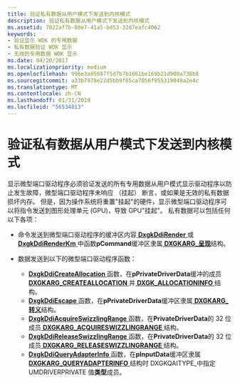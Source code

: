 ```yaml
---
title: 验证私有数据从用户模式下发送到内核模式
description: 验证私有数据从用户模式下发送到内核模式
ms.assetid: 7022af7b-80e7-41a5-bd53-32d7eafc4062
keywords:
- 验证显示 WDK 的专用数据
- 私有数据验证 WDK 显示
- 无效的专用数据 WDK 显示
ms.date: 04/20/2017
ms.localizationpriority: medium
ms.openlocfilehash: 996e3a85697f5d7b7b1661be169b21d900a738b8
ms.sourcegitcommit: a33b7978e22d5bb9f65ca7056f955319049a2e4c
ms.translationtype: MT
ms.contentlocale: zh-CN
ms.lasthandoff: 01/31/2019
ms.locfileid: "56534813"
---
```

# <a name="validating-private-data-sent-from-user-mode-to-kernel-mode"></a>验证私有数据从用户模式下发送到内核模式


显示微型端口驱动程序必须验证发送的所有专用数据从用户模式显示驱动程序以防止发生故障，微型端口驱动程序未响应 （挂起） 断言，或如果是无效的私有数据损坏内存。 但是，因为操作系统将重置"挂起"的硬件，显示微型端口驱动程序可以将指令发送到图形处理单元 (GPU)，导致 GPU"挂起"。 私有数据可以包括任何以下各项：

-   命令发送到微型端口驱动程序的缓冲区内容[ **DxgkDdiRender** ](https://msdn.microsoft.com/library/windows/hardware/ff559793)或[ **DxgkDdiRenderKm** ](https://msdn.microsoft.com/library/windows/hardware/ff559800)中函数**pCommand**缓冲区隶属[ **DXGKARG\_呈现**](https://msdn.microsoft.com/library/windows/hardware/ff557648)结构。

-   数据发送到以下的微型端口驱动程序函数：
    -   [ **DxgkDdiCreateAllocation** ](https://msdn.microsoft.com/library/windows/hardware/ff559606)函数，在**pPrivateDriverData**缓冲的成员[ **DXGKARG\_CREATEALLOCATION** ](https://msdn.microsoft.com/library/windows/hardware/ff557559)并[ **DXGK\_ALLOCATIONINFO** ](https://msdn.microsoft.com/library/windows/hardware/ff560960)结构。
    -   [ **DxgkDdiEscape** ](https://msdn.microsoft.com/library/windows/hardware/ff559653)函数，在**pPrivateDriverData**缓冲区隶属[ **DXGKARG\_转义**](https://msdn.microsoft.com/library/windows/hardware/ff557588)结构。
    -   [ **DxgkDdiAcquireSwizzlingRange** ](https://msdn.microsoft.com/library/windows/hardware/ff559582)函数，在**PrivateDriverData**的 32 位成员[ **DXGKARG\_ACQUIRESWIZZLINGRANGE** ](https://msdn.microsoft.com/library/windows/hardware/ff557539)结构。
    -   [ **DxgkDdiReleaseSwizzlingRange** ](https://msdn.microsoft.com/library/windows/hardware/ff559786)函数，在**PrivateDriverData**的 32 位成员[ **DXGKARG\_RELEASESWIZZLINGRANGE** ](https://msdn.microsoft.com/library/windows/hardware/ff557644)结构。
    -   [ **DxgkDdiQueryAdapterInfo** ](https://msdn.microsoft.com/library/windows/hardware/ff559746)函数，在**pInputData**缓冲区隶属[ **DXGKARG\_QUERYADAPTERINFO** ](https://msdn.microsoft.com/library/windows/hardware/ff557621)结构时 DXGKQAITYPE\_中指定 UMDRIVERPRIVATE 值**类型**成员。

 

 





